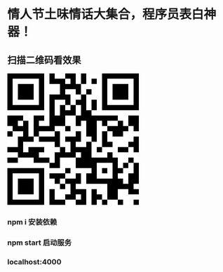 # 情人节土味情话大集合，程序员表白神器！

## 扫描二维码看效果

![avatar](/src/assets/images/qrcode.jpg)

### npm i 安装依赖

### npm start 启动服务

### localhost:4000
